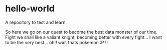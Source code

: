 # hello-world
A repository to test and learn

So here we go on our quest to become the best data monster of our time.
Fight we shall like a valiant knight, becoming better with every fight... 
I want to be the very best... oh!! wait thats pokemon :P !!
